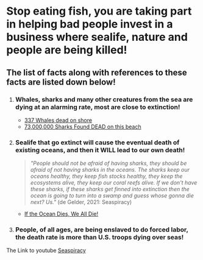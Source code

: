 # Stop eating fish, you are taking part in helping bad people invest in a business where sealife, nature and people are being killed!

## The list of facts along with references to these facts are listed down below!

1. ### Whales, sharks and many other creatures from the sea are dying at an alarming rate, most are close to extinction!
    - [337 Whales dead on shore](https://www.nationalgeographic.com/animals/article/151120-worlds-largest-whale-stranding-sei-chile-animals#:~:text=The%20cause%20of%20the%20massive,sei%20whales%2C%20which%20are%20endangered.)
    - [73,000,000 Sharks Found DEAD on this beach](https://www.youtube.com/watch?v=WeIEaHAXYbo)

2. ### Sealife that go extinct will cause the eventual death of existing oceans, and then it **WILL** lead to our own death!
    > *"People should not be afraid of having sharks, they should be afraid of not having sharks in the oceans. The sharks keep our oceans healthy, they keep fish stocks healthy, they keep the ecosystems alive, they keep our coral reefs alive. If we don't have these sharks, if these sharks get finned into extinction then the ocean is going to turn into a swamp and guess whose gonna die next? Us."* (de Gelder, 2021: Seaspiracy) 
    - [If the Ocean Dies, We All Die!](https://seashepherd.org/2015/09/29/if-the-ocean-dies-we-all-die/) 
3. ### People, of all ages, are being enslaved to do forced labor, the death rate is more than U.S. troops dying over seas!


The Link to youtube [Seaspiracy](https://youtu.be/1Q5CXN7soQg?t=38)

